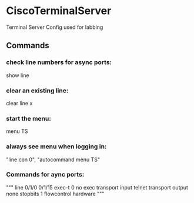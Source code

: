 # CiscoTerminalServer

Terminal Server Config used for labbing

## Commands
### check line numbers for async ports: 
show line

### clear an existing line: 
clear line x

### start the menu: 
menu TS

### always see menu when logging in:
"line con 0", "autocommand menu TS"

### Commands for aync ports:
"""
line 0/1/0 0/1/15
 exec-t 0
 no exec
 transport input telnet
 transport output none
 stopbits 1
 flowcontrol hardware
"""
